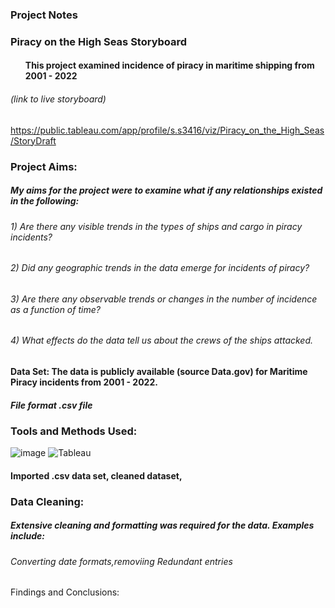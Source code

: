 ### Project Notes 
### Piracy on the High Seas Storyboard 
#### <ul>This project examined incidence of piracy in maritime shipping from 2001 - 2022</ul>

###### *(link to live storyboard)*
https://public.tableau.com/app/profile/s.s3416/viz/Piracy_on_the_High_Seas/StoryDraft  

### Project Aims:
##### My aims for the project were to examine what if any relationships existed in the following:
###### <n1>  1) Are there any visible trends in the types of ships and cargo in piracy incidents?
###### <n1>  2) Did any geographic trends in the data emerge for incidents of piracy?
###### <nl> 3) Are there any observable trends or changes in the number of incidence as a function of time?</nl>
###### <nl> 4) What effects do the data tell us about the crews of the ships attacked.</nl>    

#### Data Set: The data is publicly available (source Data.gov) for Maritime Piracy incidents from 2001 - 2022.
##### File format .csv file

### Tools and Methods Used:
![image](https://img.shields.io/badge/Microsoft_Excel-217346?style=for-the-badge&logo=microsoft-excel&logoColor=white) ![Tableau](https://a11ybadges.com/badge?logo=tableau) 
#### Imported .csv data set, cleaned dataset, 

### Data Cleaning: 
##### Extensive cleaning and formatting was required for the data. Examples include:
###### Converting date formats,removiing Redundant entries         
       

Findings and Conclusions:

